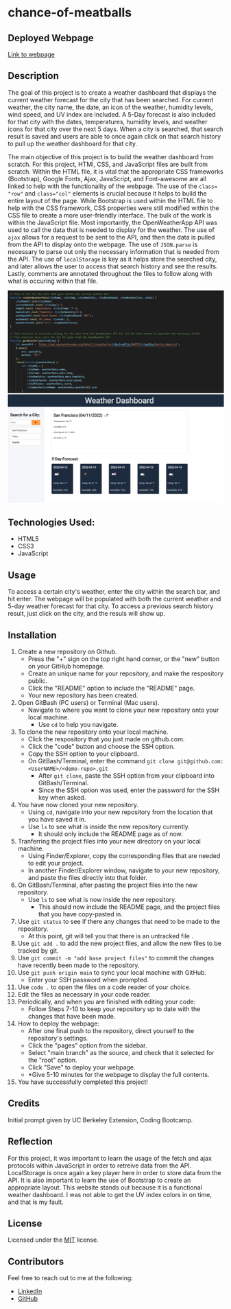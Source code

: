 # chance-of-meatballs

## Deployed Webpage

[Link to webpage](https://snehitak20.github.io/chance-of-meatballs/)

## Description

The goal of this project is to create a weather dashboard that displays the current weather forecast for the city that has been searched. For current weather, the city name, the date, an icon of the weather, humidity levels, wind speed, and UV index are included. A 5-Day forecast is also included for that city with the dates, temperatures, humidity levels, and weather icons for that city over the next 5 days. When a city is searched, that search result is saved and users are able to once again click on that search history to pull up the weather dashboard for that city.

The main objective of this project is to build the weather dashboard from scratch. For this project, HTMl, CSS, and JavaScript files are built from scratch. Within the HTML file, it is vital that the appropriate CSS frameworks (Bootstrap), Google Fonts, Ajax, JavaScript, and Font-awesome are all linked to help with the functionality of the webpage. The use of the `class= "row"` and `class="col"` elements is crucial because it helps to build the entire layout of the page. While Bootstrap is used within the HTML file to help with the CSS framework, CSS properties were still modified within the CSS file to create a more user-friendly interface. The bulk of the work is within the JavaScript file. Most importantly, the OpenWeatherApp API was used to call the data that is needed to display for the weather. The use of `ajax` allows for a request to be sent to the API, and then the data is pulled from the API to display onto the webpage. The use of `JSON.parse` is necessary to parse out only the necessary information that is needed from the API. The use of `localStorage` is key as it helps store the searched city, and later allows the user to access that search history and see the results. Lastly, comments are annotated throughout the files to follow along with what is occuring within that file. 

<img src="./assets/js.png" alt="JavaScript code snippet">
<img src="./assets/weather.png" alt="Weather dashboard snapshot">

## Technologies Used: 
- HTML5
- CSS3
- JavaScript

## Usage

To access a certain city's weather, enter the city within the search bar, and hit enter. The webpage will be populated with both the current weather and 5-day weather forecast for that city. To access a previous search history result, just click on the city, and the resuls will show up. 

## Installation

1. Create a new repository on Github. 
    - Press the "+" sign on the top right hand corner, or the "new" button on your GitHub homepage. 
    - Create an unique name for your repository, and make the respository public. 
    - Click the "README" option to include the "README" page. 
    - Your new repository has been created.
2. Open GitBash (PC users) or Terminal (Mac users).
    - Navigate to where you want to clone your new repository onto your local machine. 
        - Use `cd` to help you navigate. 
3. To clone the new repository onto your local machine. 
    - Click the respository that you just made on github.com.
    - Click the "code" button and choose the SSH option. 
    - Copy the SSH option to your clipboard. 
    - On GitBash/Terminal, enter the command `git clone git@github.com:<UserNAME>/<demo-repo>.git`
        - After `git clone`, paste the SSH option from your clipboard into GitBash/Terminal.
        - Since the SSH option was used, enter the password for the SSH key when asked. 
4. You have now cloned your new repository.
    - Using `cd`, navigate into your new repository from the location that you have saved it in. 
    - Use `ls` to see what is inside the new repository currently. 
        - It should only include the README page as of now.
5. Tranferring the project files into your new directory on your local machine. 
    - Using Finder/Explorer, copy the corresponding files that are needed to edit your project. 
    - In another Finder/Explorer window, navigate to your new repository, and paste the files directly into that folder. 
6. On GitBash/Terminal, after pasting the project files into the new repository. 
    - Use `ls` to see what is now inside the new repository.
        - This should now include the README page, and the project files that you have copy-pasted in. 
7. Use `git status` to see if there any changes that need to be made to the repository. 
    - At this point, git will tell you that there is an untracked file .
8. Use `git add .` to add the new project files, and allow the new files to be tracked by git.
9. Use `git commit -m "add base project files"` to commit the changes have recently been made to the repository. 
10. Use `git push origin main` to sync your local machine with GitHub. 
    - Enter your SSH password when prompted. 
11. Use `code .` to open the files on a code reader of your choice.
12. Edit the files as necessary in your code reader. 
13. Periodically, and when you are finished with editing your code: 
    - Follow Steps 7-10 to keep your repository up to date with the changes that have been made. 
14. How to deploy the webpage:
    - After one final push to the repository, direct yourself to the repository's settings. 
    - Click the "pages" option from the sidebar. 
    - Select "main branch" as the source, and check that it selected for the "root" option. 
    - Click "Save" to deploy your webpage. 
    - *Give 5-10 minutes for the webpage to display the full contents.
15. You have successfully completed this project!

## Credits

Initial prompt given by UC Berkeley Extension, Coding Bootcamp. 

## Reflection

For this project, it was important to learn the usage of the fetch and ajax protocols within JavaScript in order to retreive data from the API. LocalStorage is once again a key player here in order to store data from the API. It is also important to learn the use of Bootstrap to create an appropriate layout. This website stands out because it is a functional weather dashboard. I was not able to get the UV index colors in on time, and that is my fault. 

## License

Licensed under the [MIT](https://choosealicense.com/licenses/mit/#) license. 

## Contributors

Feel free to reach out to me at the following: 
* [LinkedIn](https://www.linkedin.com/in/snehita-kolli-0abb23b1/)
* [GitHub](https://github.com/snehitak20)
